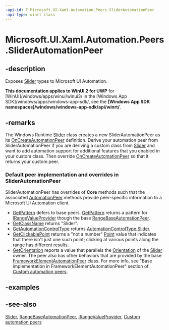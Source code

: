```yaml
---
-api-id: T:Microsoft.UI.Xaml.Automation.Peers.SliderAutomationPeer
-api-type: winrt class
---
```


<!-- Class syntax.
public class SliderAutomationPeer : Windows.UI.Xaml.Automation.Peers.RangeBaseAutomationPeer, Windows.UI.Xaml.Automation.Peers.ISliderAutomationPeer
-->

# Microsoft.UI.Xaml.Automation.Peers.SliderAutomationPeer

## -description
Exposes [Slider](../microsoft.ui.xaml.controls/slider.md) types to Microsoft UI Automation.

**This documentation applies to WinUI 2 for UWP** for [WinUI]/windows/apps/winui/winui3/ in the [Windows App SDK]/windows/apps/windows-app-sdk/, see the **[Windows App SDK namespaces]/windows/windows-app-sdk/api/winrt/**.

## -remarks
The Windows Runtime  [Slider](../microsoft.ui.xaml.controls/slider.md) class creates a new SliderAutomationPeer as its [OnCreateAutomationPeer](../microsoft.ui.xaml/uielement_oncreateautomationpeer_1478162674.md) definition. Derive your automation peer from SliderAutomationPeer if you are deriving a custom class from [Slider](../microsoft.ui.xaml.controls/slider.md) and want to add automation support for additional features that you enabled in your custom class. Then override [OnCreateAutomationPeer](../microsoft.ui.xaml/uielement_oncreateautomationpeer_1478162674.md) so that it returns your custom peer.

### Default peer implementation and overrides in **SliderAutomationPeer**

SliderAutomationPeer has overrides of **Core** methods such that the associated [AutomationPeer](automationpeer.md) methods provide peer-specific information to a Microsoft UI Automation client.

+ [GetPattern](automationpeer_getpattern_1700082720.md) defers to base peers. [GetPattern](automationpeer_getpattern_1700082720.md) returns a pattern for [IRangeValueProvider](../microsoft.ui.xaml.automation.provider/irangevalueprovider.md) though the base [RangeBaseAutomationPeer](rangebaseautomationpeer.md).
+ [GetClassName](automationpeer_getclassname_614238974.md) returns "Slider".
+ [GetAutomationControlType](automationpeer_getautomationcontroltype_1156384152.md) returns [AutomationControlType.Slider](automationcontroltype.md).
+  [GetClickablePoint](automationpeer_getclickablepoint_955785073.md) returns a "not a number"  [Point](/uwp/api/windows.foundation.point) value that indicates that there isn't just one such point; clicking at various points along the range has different results.
+ [GetOrientation](automationpeer_getorientation_419829207.md) reports a value that parallels the [Orientation](../microsoft.ui.xaml.controls/slider_orientation.md) of the [Slider](../microsoft.ui.xaml.controls/slider.md) owner.
The peer also has other behaviors that are provided by the base [FrameworkElementAutomationPeer](frameworkelementautomationpeer.md) class. For more info, see "Base implementation in FrameworkElementAutomationPeer" section of [Custom automation peers](/windows/uwp/accessibility/custom-automation-peers).

## -examples

## -see-also
[Slider](../microsoft.ui.xaml.controls/slider.md), [RangeBaseAutomationPeer](rangebaseautomationpeer.md), [IRangeValueProvider](../microsoft.ui.xaml.automation.provider/irangevalueprovider.md), [Custom automation peers](/windows/uwp/accessibility/custom-automation-peers)
